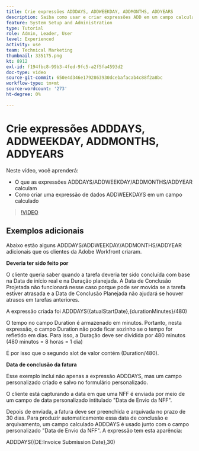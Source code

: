 ```yaml
---
title: Crie expressões ADDDAYS, ADDWEEKDAY, ADDMONTHS, ADDYEARS
description: Saiba como usar e criar expressões ADD em um campo calculado no Adobe [!DNL Workfront].
feature: System Setup and Administration
type: Tutorial
role: Admin, Leader, User
level: Experienced
activity: use
team: Technical Marketing
thumbnail: 335175.png
kt: 8912
exl-id: f194fbc8-99b3-4fed-9fc5-a2f5fa4593d2
doc-type: video
source-git-commit: 650e4d346e1792863930dcebafacab4c88f2a8bc
workflow-type: tm+mt
source-wordcount: '273'
ht-degree: 0%

---
```


# Crie expressões ADDDAYS, ADDWEEKDAY, ADDMONTHS, ADDYEARS

Neste vídeo, você aprenderá:

* O que as expressões ADDDAYS/ADDWEEKDAY/ADDMONTHS/ADDYEAR calculam
* Como criar uma expressão de dados ADDWEEKDAYS em um campo calculado

>[!VIDEO](https://video.tv.adobe.com/v/335175/?quality=12&learn=on)

## Exemplos adicionais

Abaixo estão alguns ADDDAYS/ADDWEEKDAY/ADDMONTHS/ADDYEAR adicionais que os clientes da Adobe Workfront criaram.

**Deveria ter sido feito por**

O cliente queria saber quando a tarefa deveria ter sido concluída com base na Data de início real e na Duração planejada. A Data de Conclusão Projetada não funcionará nesse caso porque pode ser movida se a tarefa estiver atrasada e a Data de Conclusão Planejada não ajudará se houver atrasos em tarefas anteriores.

A expressão criada foi ADDDAYS({atualStartDate},{durationMinutes}/480)

O tempo no campo Duration é armazenado em minutos. Portanto, nesta expressão, o campo Duration não pode ficar sozinho se o tempo for refletido em dias. Para isso, a Duração deve ser dividida por 480 minutos (480 minutos = 8 horas = 1 dia)

É por isso que o segundo slot de valor contém (Duration/480).


**Data de conclusão da fatura**

Esse exemplo inclui não apenas a expressão ADDDAYS, mas um campo personalizado criado e salvo no formulário personalizado.

O cliente está capturando a data em que uma NFF é enviada por meio de um campo de data personalizado intitulado &quot;Data de Envio da NFF&quot;.

Depois de enviada, a fatura deve ser preenchida e arquivada no prazo de 30 dias. Para produzir automaticamente essa data de conclusão e arquivamento, um campo calculado ADDDAYS é usado junto com o campo personalizado &quot;Data de Envio da NFF&quot;. A expressão tem esta aparência:

ADDDAYS({DE:Invoice Submission Date},30)
